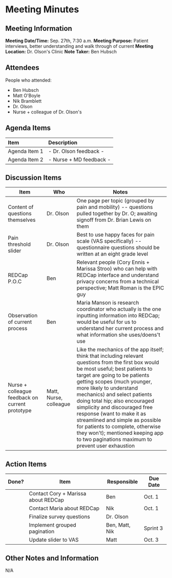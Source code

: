 # Meeting Minutes

## Meeting Information

__Meeting Date/Time:__ Sep. 27th, 7:30 a.m.
__Meeting Purpose:__ Patient interviews, better understanding and walk through of current 
__Meeting Location:__ Dr. Olson's Clinic
__Note Taker:__ Ben Hubsch


## Attendees

People who attended:
- Ben Hubsch
- Matt O'Boyle
- Nik Bramblett
- Dr. Olson
- Nurse + colleague of Dr. Olson's

## Agenda Items

| Item | Description |
|:----|:----|
|Agenda Item 1 | - Dr. Olson feedback - |
|Agenda Item 2 | - Nurse + MD feedback - |


## Discussion Items

| Item | Who | Notes |
| ---- | ---- | ---- |
| Content of questions themselves | Dr. Olson | One page per topic (grouped by pain and mobility) -- questions pulled together by Dr. O; awaiting signoff from Dr. Brian Lewis on them |
| Pain threshold slider | Dr. Olson | Best to use happy faces for pain scale (VAS specifically) -- questionnaire questions should be written at an eight grade level |
| REDCap P.O.C | Ben | Relevant people (Cory Ennis + Marissa Stroo) who can help with REDCap interface and understand privacy concerns from a technical perspective; Matt Roman is the EPIC guy |
| Observation of current process | Ben | Maria Manson is research coordinator who actually is the one inputting information into REDCap; would be useful for us to understand her current process and what information she uses/doens't use |
| Nurse + colleague feedback on current prototype | Matt, Nurse, colleague | Like the mechanics of the app itself; think that including relevant questions from the first box would be most useful; best patients to target are going to be patients getting scopes (much younger, more likely to understand mechanics) and select patients doing total hip; also encouraged simplicity and discouraged free response (want to make it as streamlined and simple as possible for patients to complete, otherwise they won't); mentioned keeping app to two paginations maximum to prevent user exhaustion |


## Action Items

| Done? | Item | Responsible | Due Date |
| ---- | ---- | ---- | ---- |
| | Contact Cory + Marissa about REDCap | Ben | Oct. 1 |
| | Contact Maria about REDCap | Nik | Oct. 1 |
| | Finalize survey questions | Dr. Olson | |
| | Implement grouped pagination | Ben, Matt, Nik | Sprint 3 |
| | Update slider to VAS | Matt | Oct. 3 |


## Other Notes and Information

N/A
